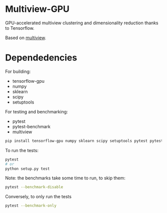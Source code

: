 # Multiview-GPU

GPU-accelerated multiview clustering and dimensionality reduction thanks to Tensorflow.

Based on [multiview](https://pypi.org/project/multiview/).

# Dependedencies
For building:
- tensorflow-gpu
- numpy
- sklearn
- scipy
- setuptools

For testing and benchmarking:
- pytest
- pytest-benchmark
- multiview

```sh
pip install tensorflow-gpu numpy sklearn scipy setuptools pytest pytest-benchmark multiview
```

To run the tests:
```sh
pytest
# or
python setup.py test
```

Note: the benchmarks take some time to run, to skip them:
```sh
pytest --benchmark-disable
```

Conversely, to only run the tests
```sh
pytest --benchmark-only
```
